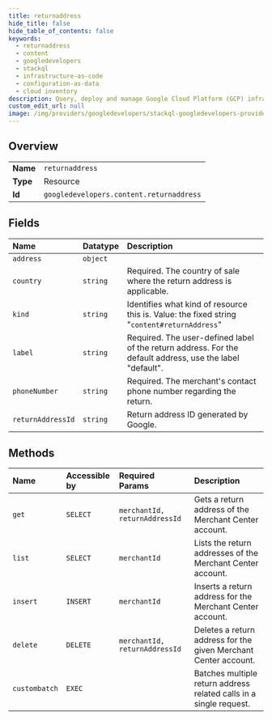 ```yaml
---
title: returnaddress
hide_title: false
hide_table_of_contents: false
keywords:
  - returnaddress
  - content
  - googledevelopers    
  - stackql
  - infrastructure-as-code
  - configuration-as-data
  - cloud inventory
description: Query, deploy and manage Google Cloud Platform (GCP) infrastructure and resources using SQL
custom_edit_url: null
image: /img/providers/googledevelopers/stackql-googledevelopers-provider-featured-image.png
---
```

  
    

## Overview
<table><tbody>
<tr><td><b>Name</b></td><td><code>returnaddress</code></td></tr>
<tr><td><b>Type</b></td><td>Resource</td></tr>
<tr><td><b>Id</b></td><td><code>googledevelopers.content.returnaddress</code></td></tr>
</tbody></table>

## Fields
| Name | Datatype | Description |
|:-----|:---------|:------------|
| `address` | `object` |  |
| `country` | `string` | Required. The country of sale where the return address is applicable. |
| `kind` | `string` | Identifies what kind of resource this is. Value: the fixed string "`content#returnAddress`" |
| `label` | `string` | Required. The user-defined label of the return address. For the default address, use the label "default". |
| `phoneNumber` | `string` | Required. The merchant's contact phone number regarding the return. |
| `returnAddressId` | `string` | Return address ID generated by Google. |
## Methods
| Name | Accessible by | Required Params | Description |
|:-----|:--------------|:----------------|:------------|
| `get` | `SELECT` | `merchantId, returnAddressId` | Gets a return address of the Merchant Center account. |
| `list` | `SELECT` | `merchantId` | Lists the return addresses of the Merchant Center account. |
| `insert` | `INSERT` | `merchantId` | Inserts a return address for the Merchant Center account. |
| `delete` | `DELETE` | `merchantId, returnAddressId` | Deletes a return address for the given Merchant Center account. |
| `custombatch` | `EXEC` |  | Batches multiple return address related calls in a single request. |
